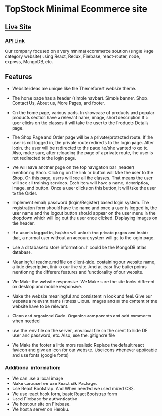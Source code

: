 # TopStock Minimal Ecommerce site
## [Live Site](https://top-stock-109d9.web.app/)
### [API Link](https://stormy-meadow-30073.herokuapp.com/shop)

Our company focused on  a very minimal ecommerce solution (single Page category website) using React, Redux, Firebase, react-router, node, express, MongoDB, etc.

## Features

* Website ideas are unique like the Themeforest website theme.

* The home page has a header (simple navbar), Simple banner, Shop, Contact Us, About us, More Pages, and footer. 

* On the home page, various parts. In showcase of products and popular products section have a relevant name, image, short description If a user clicks on the classes it will take the user to the Products Details page.

* The Shop Page and Order page will be a private/protected route. If the user is not logged in, the private route redirects to the login page. After login, the user will be redirected to the page he/she wanted to go to. Also, make sure, after reloading the page of a private route, the user is not redirected to the login page. 
 
* We will have another page on the top navigation bar (header) mentioning Shop. Clicking on the link or button will take the user to the Shop. On this page, users will see all the classes. That means the user will see all training services. Each item will have a name, description, image, and button. Once a user clicks on this button, it will take the user to the Order.
 
* Implement email/ password (login/Register) based login system. The registration form should have the name and once a user is logged in, the user name and the logout button should appear on the user menu in the dropdown which will log out the user once clicked. Displaying images on the header.
 
* If a user is logged in, he/she will unlock the private pages and inside that, a normal user without an account system will go to the login page.
 
* Use a database to store information. It could be the MongoDB atlas database.
 
* Meaningful readme.md file on client-side. containing our website name, a little description, link to our live site. And at least five bullet points mentioning the different features and functionality of our website.
 
* We Make the website responsive. We Make sure the site looks different on desktop and mobile responsive. 
 
* Make the website meaningful and consistent in look and feel. Give our website a relevant name Fitness Cloud. Images and all the content of the website have to be relevant. 
 
* Clean and organized Code. Organize components and add comments when needed
 
* use the .env file on the server, .env.local file on the client to hide DB user and password, etc. Also, use the .gitignore file
 
* We Make the footer a little more realistic
Replace the default react favicon and give an icon for our website.
 Use icons whenever applicable and use fonts (google fonts)
 
 
### Additional information:
* We can use a local image 
* Make carousel we use React silk Package.
* Use React Bootstrap. And When needed we used mixed CSS.
* We use react hook form, basic React Bootstrap form
* Used Firebase for authentication
* We host our site on Firebase.
* We host a server on Heroku.




